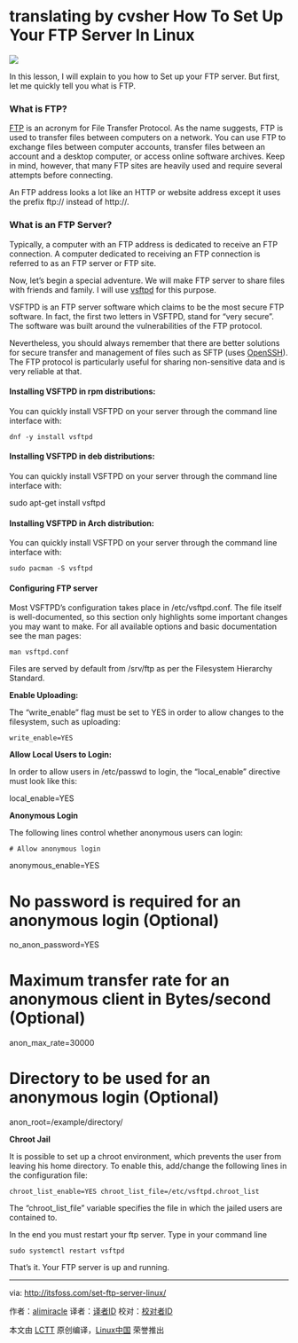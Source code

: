 translating by cvsher
How To Set Up Your FTP Server In Linux
================================================================================
![](http://itsfoss.itsfoss.netdna-cdn.com/wp-content/uploads/2015/09/Setup-FTP-Server-in-Linux.jpg)

In this lesson, I will explain to you how to Set up your FTP server. But first, let me quickly tell you what is  FTP.

### What is FTP? ###

[FTP][1] is an acronym for File Transfer Protocol. As the name suggests, FTP is used to transfer files between computers on a network. You can use FTP to exchange files between computer accounts, transfer files between an account and a desktop computer, or access online software archives. Keep in mind, however, that many FTP sites are heavily used and require several attempts before connecting.

An FTP address looks a lot like an HTTP or website address except it uses the prefix ftp:// instead of http://.

### What is an FTP Server? ###

Typically, a computer with an FTP address is dedicated to receive an FTP connection. A computer dedicated to receiving an FTP connection is referred to as an FTP server or FTP site.

Now, let’s begin a special adventure. We will make FTP server to share files with friends and family. I will use [vsftpd][2] for this purpose.

VSFTPD is an FTP server software which claims to be the most secure FTP software. In fact, the first two letters in VSFTPD, stand for “very secure”. The software was built around the vulnerabilities of the FTP protocol.

Nevertheless, you should always remember that there are better solutions for secure transfer and management of files such as SFTP (uses [OpenSSH][3]). The FTP protocol is particularly useful for sharing non-sensitive data and is very reliable at that.

#### Installing VSFTPD in rpm distributions: ####

You can quickly install VSFTPD on your server through the command line interface with:

    dnf -y install vsftpd

#### Installing VSFTPD  in deb distributions: ####

You can quickly install VSFTPD on your server through the command line interface with:

sudo apt-get install vsftpd

#### Installing VSFTPD in Arch distribution: ####

You can quickly install VSFTPD on your server through the command line interface with:

    sudo pacman -S vsftpd

#### Configuring FTP server ####

Most VSFTPD’s configuration takes place in /etc/vsftpd.conf. The file itself is well-documented, so this section only highlights some important changes you may want to make. For all available options and basic documentation see the man pages:

    man vsftpd.conf

Files are served by default from /srv/ftp as per the Filesystem Hierarchy Standard.

**Enable Uploading:**

The “write_enable” flag must be set to YES in order to allow changes to the filesystem, such as uploading:

    write_enable=YES

**Allow Local Users to Login:**

In order to allow users in /etc/passwd to login, the “local_enable” directive must look like this:

local_enable=YES

**Anonymous Login**

The following lines control whether anonymous users can login:

    # Allow anonymous login

anonymous_enable=YES
# No password is required for an anonymous login (Optional)
no_anon_password=YES
# Maximum transfer rate for an anonymous client in Bytes/second (Optional)
anon_max_rate=30000
# Directory to be used for an anonymous login (Optional)
anon_root=/example/directory/

**Chroot Jail**

It is possible to set up a chroot environment, which prevents the user from leaving his home directory. To enable this, add/change the following lines in the configuration file:

    chroot_list_enable=YES chroot_list_file=/etc/vsftpd.chroot_list

The “chroot_list_file” variable specifies the file in which the jailed users are contained to.

In the end  you must restart your ftp server. Type in your command line

    sudo systemctl restart vsftpd

That’s it. Your FTP server is up and running.

--------------------------------------------------------------------------------

via: http://itsfoss.com/set-ftp-server-linux/

作者：[alimiracle][a]
译者：[译者ID](https://github.com/译者ID)
校对：[校对者ID](https://github.com/校对者ID)

本文由 [LCTT](https://github.com/LCTT/TranslateProject) 原创编译，[Linux中国](https://linux.cn/) 荣誉推出

[a]:http://itsfoss.com/author/ali/
[1]:https://en.wikipedia.org/wiki/File_Transfer_Protocol
[2]:https://security.appspot.com/vsftpd.html
[3]:http://www.openssh.com/
